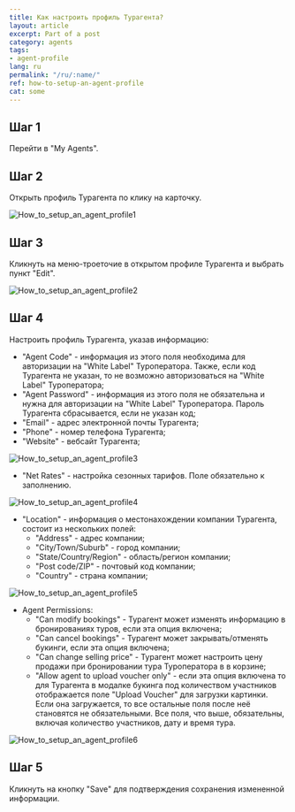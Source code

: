 ```yaml
---
title: Как настроить профиль Турагента?
layout: article
excerpt: Part of a post
category: agents
tags:
- agent-profile
lang: ru
permalink: "/ru/:name/"
ref: how-to-setup-an-agent-profile
cat: some
---
```



## **Шаг 1**

Перейти в "My Agents".

## **Шаг 2**

Открыть профиль Турагента по клику на карточку.

![How_to_setup_an_agent_profile1](/assets/images/how_to_setup_an_agent_profile1.png)

## **Шаг 3**

Кликнуть на меню-троеточие в открытом профиле Турагента и выбрать пункт "Edit".

![How_to_setup_an_agent_profile2](/assets/images/how_to_setup_an_agent_profile2.png)

## **Шаг 4**

Настроить профиль Турагента, указав информацию:
- "Agent Code" - информация из этого поля необходима для авторизации на "White Label" Туроператора. Также, если код Турагента не указан, то не возможно авторизоваться на "White Label" Туроператора;
- "Agent Password" - информация из этого поля не обязательна и нужна для авторизации на "White Label" Туроператора. Пароль Турагента сбрасывается, если не указан код;
- "Email" - адрес электронной почты Турагента;
- "Phone" - номер телефона Турагента;
- "Website" - вебсайт Турагента;

![How_to_setup_an_agent_profile3](/assets/images/how_to_setup_an_agent_profile3.png)

- "Net Rates" - настройка сезонных тарифов. Поле обязательно к заполнению.

![How_to_setup_an_agent_profile4](/assets/images/how_to_setup_an_agent_profile4.png)

- "Location" - информация о местонахождении компании Турагента, состоит из нескольких полей:
  - "Address" - адрес компании;
  - "City/Town/Suburb" - город компании;
  - "State/Country/Region" - область/регион компании;
  - "Post code/ZIP" - почтовый код компании;
  - "Country" - страна компании;
  
![How_to_setup_an_agent_profile5](/assets/images/how_to_setup_an_agent_profile5.png)

- Agent Permissions:
  - "Can modify bookings" - Турагент может изменять информацию в бронированиях туров, если эта опция включена;
  - "Can cancel bookings" - Турагент может закрывать/отменять букинги, если эта опция включена;
  - "Can change selling price" - Турагент может настроить цену продажи при бронировании тура Туроператора в в корзине;
  - "Allow agent to upload voucher only" - если эта опция включена то для Турагента в модалке букинга под количеством участников отображается поле "Upload Voucher" для загрузки картинки. Если она загружается, то все остальные поля после неё становятся не обязательными. Все поля, что выше, обязательны, включая количество участников, дату и время тура.
  
![How_to_setup_an_agent_profile6](/assets/images/how_to_setup_an_agent_profile6.png)
  
## **Шаг 5**
  
Кликнуть на кнопку "Save" для подтверждения сохранения измененной информации.